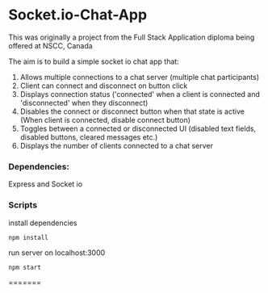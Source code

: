 # Socket.io-Chat-App


This was originally a project from the Full Stack Application diploma being offered at NSCC, Canada

The aim is to build a simple socket io chat app that:

1. Allows multiple connections to a chat server (multiple chat participants)
2. Client can connect and disconnect on button click
3. Displays connection status ('connected' when a client is connected and 'disconnected' when they disconnect)
4. Disables the connect or disconnect button when that state is active (When client is connected, disable connect button)
5. Toggles between a connected or disconnected UI (disabled text fields, disabled buttons, cleared messages etc.)
6. Displays the number of clients connected to a chat server


### Dependencies:
Express and Socket io

### Scripts

install dependencies
```
npm install
```

run server on localhost:3000
```
npm start
```

=======
